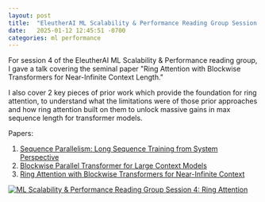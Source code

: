 ```yaml
---
layout: post
title:  "EleutherAI ML Scalability & Performance Reading Group Session 4: Ring Attention"
date:   2025-01-12 12:45:51 -0700
categories: ml performance
---
```


For session 4 of the EleutherAI ML Scalability & Performance reading group, I gave a talk covering the seminal paper "Ring Attention with Blockwise Transformers for Near-Infinite Context Length."

I also cover 2 key pieces of prior work which provide the foundation for ring attention, to understand what the limitations were of those prior approaches and how ring attention built on them to unlock massive gains in max sequence length for transformer models.

Papers:

1. [Sequence Parallelism: Long Sequence Training from System Perspective](https://aclanthology.org/2023.acl-long.134.pdf)
2. [Blockwise Parallel Transformer for Large Context Models](https://arxiv.org/abs/2305.19370)
3. [Ring Attention with Blockwise Transformers for Near-Infinite Context](https://arxiv.org/abs/2310.01889)


[![ML Scalability & Performance Reading Group Session 4: Ring Attention](https://img.youtube.com/vi/fC9L8J7dVFI/maxresdefault.jpg)](https://www.youtube.com/watch?v=fC9L8J7dVFI)
